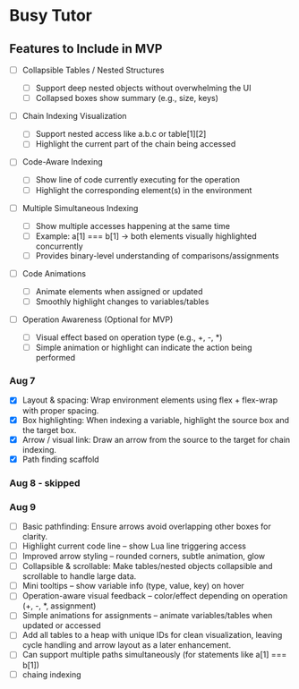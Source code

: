 # Busy Tutor

## Features to Include in MVP

- [ ] Collapsible Tables / Nested Structures

  - [ ] Support deep nested objects without overwhelming the UI
  - [ ] Collapsed boxes show summary (e.g., size, keys)

- [ ] Chain Indexing Visualization

  - [ ] Support nested access like a.b.c or table[1][2]
  - [ ] Highlight the current part of the chain being accessed

- [ ] Code-Aware Indexing

  - [ ] Show line of code currently executing for the operation
  - [ ] Highlight the corresponding element(s) in the environment

- [ ] Multiple Simultaneous Indexing

  - [ ] Show multiple accesses happening at the same time
  - [ ] Example: a[1] === b[1] → both elements visually highlighted concurrently
  - [ ] Provides binary-level understanding of comparisons/assignments

- [ ] Code Animations

  - [ ] Animate elements when assigned or updated
  - [ ] Smoothly highlight changes to variables/tables

- [ ] Operation Awareness (Optional for MVP)
  - [ ] Visual effect based on operation type (e.g., +, -, \*)
  - [ ] Simple animation or highlight can indicate the action being performed

### Aug 7

- [x] Layout & spacing: Wrap environment elements using flex + flex-wrap with proper spacing.
- [x] Box highlighting: When indexing a variable, highlight the source box and the target box.
- [x] Arrow / visual link: Draw an arrow from the source to the target for chain indexing.
- [x] Path finding scaffold

### Aug 8 - skipped

### Aug 9

- [ ] Basic pathfinding: Ensure arrows avoid overlapping other boxes for clarity.
- [ ] Highlight current code line – show Lua line triggering access
- [ ] Improved arrow styling – rounded corners, subtle animation, glow
- [ ] Collapsible & scrollable: Make tables/nested objects collapsible and scrollable to handle large data.
- [ ] Mini tooltips – show variable info (type, value, key) on hover
- [ ] Operation-aware visual feedback – color/effect depending on operation (+, -, \*, assignment)
- [ ] Simple animations for assignments – animate variables/tables when updated or accessed
- [ ] Add all tables to a heap with unique IDs for clean visualization, leaving cycle handling and arrow layout as a later enhancement.
- [ ] Can support multiple paths simultaneously (for statements like a[1] === b[1])
- [ ] chaing indexing
